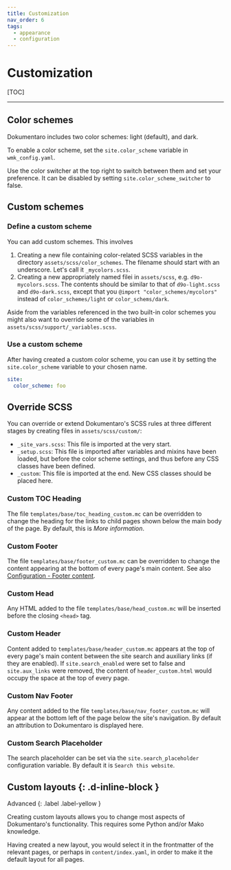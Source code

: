 ```yaml
---
title: Customization
nav_order: 6
tags:
  - appearance
  - configuration
---
```


# Customization

[TOC]

---

## Color schemes

Dokumentaro includes two color schemes: light (default), and dark.

To enable a color scheme, set the `site.color_scheme` variable in `wmk_config.yaml`.

Use the color switcher at the top right to switch between them and set your preference.
It can be disabled by setting `site.color_scheme_switcher` to false.

## Custom schemes

### Define a custom scheme

You can add custom schemes. This involves

1. Creating a new file containing color-related SCSS variables in the directory `assets/scss/color_schemes`. The filename should start with an underscore. Let's call it `_mycolors.scss`.
2. Creating a new appropriately named filei in `assets/scss`, e.g. `d9o-mycolors.scss`. The contents should be similar to that of `d9o-light.scss` and `d9o-dark.scss`, except that you `@import "color_schemes/mycolors"` instead of `color_schemes/light` or `color_schems/dark`.

Aside from the variables referenced in the two built-in color schemes you might also want to override some of the variables in `assets/scss/support/_variables.scss`.

### Use a custom scheme

After having created a custom color scheme, you can use it by setting the `site.color_scheme` variable to your chosen name.

```yaml
site:
  color_scheme: foo
```

## Override SCSS

You can override or extend Dokumentaro's SCSS rules at three different stages by creating files in `assets/scss/custom/`:

- `_site_vars.scss`: This file is imported at the very start.
- `_setup.scss`: This file is imported after variables and mixins have been loaded, but before the color scheme settings, and thus before any CSS classes have been defined.
- `_custom`: This file is imported at the end. New CSS classes should be placed here.


### Custom TOC Heading

The file `templates/base/toc_heading_custom.mc` can be overridden to change the heading for the links to child pages shown below the main body of the page. By default, this is *More information*.

### Custom Footer

The file `templates/base/footer_custom.mc` can be overridden to change the content appearing at the bottom of every page's main content. See also [Configuration - Footer content](../configuration/#footer-content).

### Custom Head

Any HTML added to the file `templates/base/head_custom.mc` will be inserted before the closing `<head>` tag.

### Custom Header

Content added to `templates/base/header_custom.mc` appears at the top of every page's main content between the site search and auxiliary links (if they are enabled). If `site.search_enabled` were set to false and `site.aux_links` were removed, the content of `header_custom.html` would occupy the space at the top of every page.

### Custom Nav Footer

Any content added to the file `templates/base/nav_footer_custom.mc` will appear at the bottom left of the page below the site's navigation. By default an attribution to Dokumentaro is displayed here.

### Custom Search Placeholder

The search placeholder can be set via the `site.search_placeholder` configuration variable. By default it is `Search this website`.

## Custom layouts {: .d-inline-block }

Advanced
{: .label .label-yellow }

Creating custom layouts allows you to change most aspects of Dokumentaro's functionality. This requires some Python and/or Mako knowledge.

Having created a new layout, you would select it in the frontmatter of the relevant pages, or perhaps in `content/index.yaml`, in order to make it the default layout for all pages.

